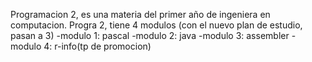 Programacion 2, es una materia del primer año de ingeniera en computacion.
Progra 2, tiene 4 modulos (con el nuevo plan de estudio, pasan a 3)
               -modulo 1: pascal
               -modulo 2: java
               -modulo 3: assembler
               -modulo 4: r-info(tp de promocion)
               
